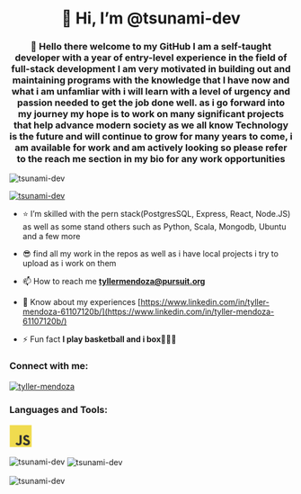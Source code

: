<h1 align="center">👋 Hi, I’m @tsunami-dev</h1>
<h3 align="center">👀 Hello there welcome to my GitHub I am a self-taught developer with a year of entry-level experience in the field of full-stack development I am very motivated in building out and maintaining programs with the knowledge that I have now and what i am unfamliar with i will learn with a level of urgency and passion needed to get the job done well. as i go forward into my journey my hope is to work on many significant projects that help advance modern society as we all know Technology is the future and will continue to grow for many years to come, i am available for work and am actively looking so please refer to the reach me section in my bio for any work opportunities </h3>

<p align="left"> <img src="https://komarev.com/ghpvc/?username=tsunami-dev&label=Profile%20views&color=0e75b6&style=flat" alt="tsunami-dev" /> </p>

<p align="left"> <a href="https://github.com/ryo-ma/github-profile-trophy"><img src="https://github-profile-trophy.vercel.app/?username=tsunami-dev" alt="tsunami-dev" /></a> </p>

- ⭐️ I’m skilled with the pern stack(PostgresSQL, Express, React, Node.JS) as well as some stand others such as Python, Scala, Mongodb, Ubuntu and a few more

- 😎 find all my work in the repos as well as i have local projects i try to upload as i work on them

- 📫 How to reach me **tyllermendoza@pursuit.org**

- 📄 Know about my experiences [https://www.linkedin.com/in/tyller-mendoza-61107120b/](https://www.linkedin.com/in/tyller-mendoza-61107120b/)

- ⚡ Fun fact **I play basketball and i box👨🏾‍💻**

<h3 align="left">Connect with me:</h3>
<p align="left">
<a href="https://www.linkedin.com/in/tyller-mendoza-61107120b/" target="blank"><img align="center" src="https://raw.githubusercontent.com/rahuldkjain/github-profile-readme-generator/master/src/images/icons/Social/linked-in-alt.svg" alt="tyller-mendoza" height="30" width="40" /></a>
</p>

<h3 align="left">Languages and Tools:</h3>
<p align="left"> <a href="https://developer.mozilla.org/en-US/docs/Web/JavaScript" target="_blank" rel="noreferrer"> <img src="https://raw.githubusercontent.com/devicons/devicon/master/icons/javascript/javascript-original.svg" alt="javascript" width="40" height="40"/> </a> </p>

<p><img align="left" src="https://github-readme-stats.vercel.app/api/top-langs?username=tsunami-dev&show_icons=true&locale=en&layout=compact" alt="tsunami-dev" /></p>

<p>&nbsp;<img align="center" src="https://github-readme-stats.vercel.app/api?username=tsunami-dev&show_icons=true&locale=en" alt="tsunami-dev" /></p>

<p><img align="center" src="https://github-readme-streak-stats.herokuapp.com/?user=tsunami-dev&" alt="tsunami-dev" /></p>

<!---
tsunami-dev/tsunami-dev is a ✨ special ✨ repository because its `README.md` (this file) appears on your GitHub profile.
You can click the Preview link to take a look at your changes.
--->
